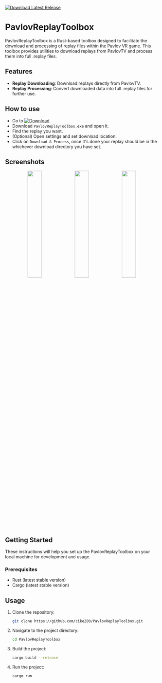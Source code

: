 [![Download Latest Release](https://img.shields.io/badge/Download-Latest%20Release-brightgreen)](https://github.com/cikeZ00/PavlovReplayToolbox/releases/latest)

# PavlovReplayToolbox

PavlovReplayToolbox is a Rust-based toolbox designed to facilitate the download and processing of replay files within the Pavlov VR game. This toolbox provides utilities to download replays from PavlovTV and process them into full .replay files.

## Features

- **Replay Downloading**: Download replays directly from PavlovTV.
- **Replay Processing**: Convert downloaded data into full .replay files for further use.

## How to use
- Go to [![Download](https://img.shields.io/badge/Download-00FF00)](https://github.com/cikeZ00/PavlovReplayToolbox/releases/latest)
- Download `` PavlovReplayToolbox.exe `` and open it.
- Find the replay you want.
- (Optional) Open settings and set download location.
- Click on ``Download & Process``, once it's done your replay should be in the whichever download directory you have set.

## Screenshots
<p align="center">
  <img src="https://github.com/user-attachments/assets/b0dbf9cc-14ab-45d0-88e8-85fd149e7d3f" width="30%" />
  <img src="https://github.com/user-attachments/assets/59af3630-f940-44ae-bc76-af878658bee9" width="30%" />
  <img src="https://github.com/user-attachments/assets/97488e14-d1b7-4601-9c7b-e1e1c4a4c0d9" width="30%" />

## Getting Started

These instructions will help you set up the PavlovReplayToolbox on your local machine for development and usage.

### Prerequisites

- Rust (latest stable version)
- Cargo (latest stable version)

## Usage

1. Clone the repository:
    ```sh
    git clone https://github.com/cikeZ00/PavlovReplayToolbox.git
    ```

2. Navigate to the project directory:
    ```sh
    cd PavlovReplayToolbox
    ```

3. Build the project:
    ```sh
    cargo build --release
    ```

4. Run the project:
    ```sh
    cargo run
    ```


